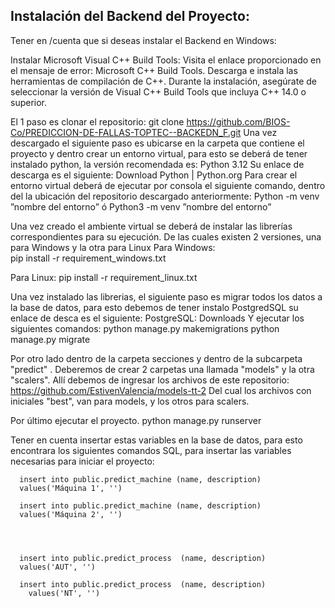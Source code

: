 ## Instalación del Backend del Proyecto:

Tener en /cuenta que si deseas instalar el Backend en Windows:  

Instalar Microsoft Visual C++ Build Tools:
Visita el enlace proporcionado en el mensaje de error: Microsoft C++ Build Tools.
Descarga e instala las herramientas de compilación de C++.
Durante la instalación, asegúrate de seleccionar la versión de Visual C++ Build Tools que incluya C++ 14.0 o superior.

El 1 paso es  clonar el repositorio:
git clone https://github.com/BIOS-Co/PREDICCION-DE-FALLAS-TOPTEC--BACKEDN_F.git
Una vez descargado el siguiente paso es ubicarse en la carpeta que contiene el proyecto y dentro crear un entorno virtual, para esto se deberá de tener instalado python,  la versión recomendada es:
Python 3.12
Su enlace de descarga es el siguiente: Download Python | Python.org
Para crear el entorno virtual deberá de ejecutar por consola el siguiente comando, dentro del la ubicación del repositorio descargado anteriormente:
Python -m venv ”nombre del entorno”    ó  Python3 -m venv ”nombre del entorno”

Una vez creado el ambiente virtual se deberá de instalar las librerías correspondientes para su ejecución.  De las cuales existen 2 versiones, una para Windows y la otra para Linux
Para Windows:  
pip install -r requirement_windows.txt

Para Linux:
pip install -r requirement_linux.txt

Una vez instalado las librerias, el siguiente paso es migrar todos los datos a la base de datos, para esto debemos de tener instalo PostgredSQL su enlace de desca es el siguiente:
PostgreSQL: Downloads
Y ejecutar los siguientes comandos:
python manage.py makemigrations
python manage.py migrate

Por otro lado dentro de la carpeta secciones y dentro de la subcarpeta "predict" .
Deberemos de crear 2 carpetas una llamada "models" y la otra "scalers". Allí debemos de ingresar los archivos de este repositorio:
https://github.com/EstivenValencia/models-tt-2
Del cual los archivos con iniciales "best", van para models, y los otros para scalers.

Por último ejecutar el proyecto.
python manage.py runserver

Tener en cuenta insertar estas variables en la base de datos, para esto encontrara los siguientes comandos SQL, para insertar las variables necesarias para iniciar el proyecto:

      insert into public.predict_machine (name, description)
      values('Máquina 1', '')
      
      insert into public.predict_machine (name, description)
      values('Máquina 2', '')
      
      
      
      
      insert into public.predict_process  (name, description)
      values('AUT', '')
      
      insert into public.predict_process  (name, description)
        values('NT', '')
